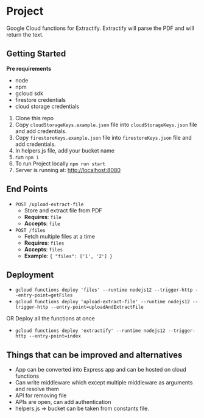 # Project 

Google Cloud functions for Extractify. 
Extractify will parse the PDF and will return the text.

## Getting Started
**Pre requirements**
- node
- npm
- gcloud sdk
- firestore credentials
- cloud storage credentials

1. Clone this repo
2. Copy `cloudStorageKeys.example.json` file into `cloudStorageKeys.json` file and add credentials.
3. Copy `firestoreKeys.example.json` file into `firestoreKeys.json` file and add credentials.
4. In helpers.js file, add your bucket name
4. run `npm i`
5. To run Project locally `npm run start`
6. Server is running at: [http://localhost:8080](http://localhost:8080)

## End Points
* `POST /upload-extract-file`
    * Store and extract file from PDF
    * **Requires**: `file`
    * **Accepts**: `file`
* `POST /files`
    * Fetch multiple files at a time
    * **Requires**: `files`
    * **Accepts**: `files`
    * **Example**: ```{ "files": ['1', '2'] }```

## Deployment
- ```gcloud functions deploy 'files' --runtime nodejs12 --trigger-http --entry-point=getFiles```
- ```gcloud functions deploy 'upload-extract-file' --runtime nodejs12 --trigger-http --entry-point=uploadAndExtractFile```

OR Deploy all the functions at once

- ```gcloud functions deploy 'extractify' --runtime nodejs12 --trigger-http --entry-point=index```


## Things that can be improved and alternatives
- App can be converted into Express app and can be hosted on cloud functions
- Can write middleware which except multiple middleware as arguments and resolve them
- API for removing file
- APIs are open, can add authentication
- helpers.js => bucket can be taken from constants file.